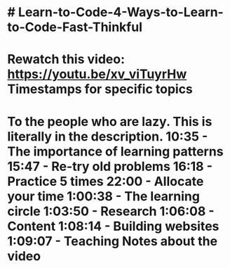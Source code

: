 **# Learn-to-Code-4-Ways-to-Learn-to-Code-Fast-Thinkful**
==========================================================
Rewatch this video: https://youtu.be/xv_viTuyrHw
**Timestamps for specific topics**
==================================
To the people who are lazy. This is literally in the description.
10:35 - The importance of learning patterns
15:47 - Re-try old problems
16:18 - Practice 5 times 
22:00 - Allocate your time
1:00:38 - The learning circle
1:03:50 - Research
1:06:08 - Content 
1:08:14 - Building websites
1:09:07 - Teaching
**Notes about the video**
========================
